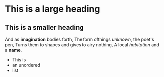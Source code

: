 # This is a large heading

## This is a smaller heading

And as **imagination** bodies forth, 
The  form ofthings *unknown*, the poet's pen,
Turns them to shapes and gives to airy nothing,
A local *habitation* and a **name**.

- This is
- an unordered 
- list
